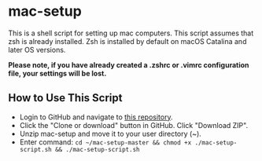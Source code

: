 # mac-setup

This is a shell script for setting up mac computers. This script assumes that zsh is already installed. Zsh is
installed by default on macOS Catalina and later OS versions.

**Please note, if you have already created a .zshrc or .vimrc configuration file, your settings will be lost.**

## How to Use This Script
- Login to GitHub and navigate to [this repository](https://github.com/edezekiel/mac-setup).
- Click the "Clone or download" button in GitHub. Click "Download ZIP".
- Unzip mac-setup and move it to your user directory (~).
- Enter command: `cd ~/mac-setup-master && chmod +x ./mac-setup-script.sh && ./mac-setup-script.sh`
